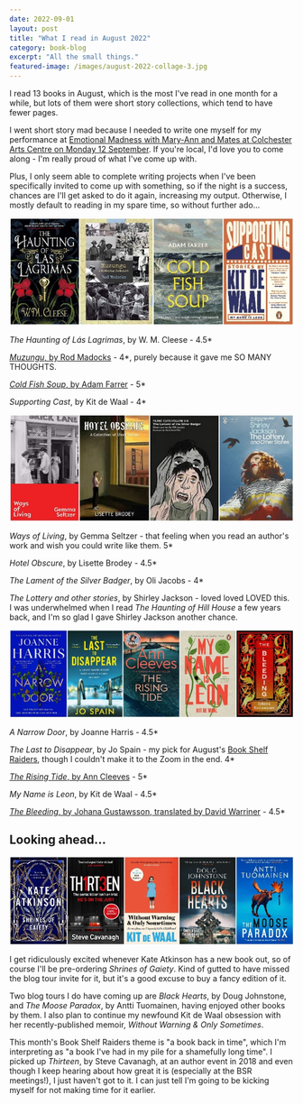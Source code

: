 ```yaml
---
date: 2022-09-01
layout: post
title: "What I read in August 2022"
category: book-blog
excerpt: "All the small things."
featured-image: /images/august-2022-collage-3.jpg
---
```


I read 13 books in August, which is the most I've read in one month for a while, but lots of them were short story collections, which tend to have fewer pages.

I went short story mad because I needed to write one myself for my performance at [Emotional Madness with Mary-Ann and Mates at Colchester Arts Centre on Monday 12 September](https://www.colchesterartscentre.com/events/performance/emotional-madness-with-maryann-mates/). If you're local, I'd love you to come along - I'm really proud of what I've come up with.

Plus, I only seem able to complete writing projects when I've been specifically invited to come up with something, so if the night is a success, chances are I'll get asked to do it again, increasing my output. Otherwise, I mostly default to reading in my spare time, so without further ado...

![The Haunting of Lás Lagrimas, Muzungu, Cold Fish Soup, Supporting Cast](/images/august-2022-collage-1.jpg)

<cite>The Haunting of Lás Lagrimas</cite>, by W. M. Cleese - 4.5*

[<cite>Muzungu</cite>, by Rod Madocks](/blog-tour-muzungu/) - 4*, purely because it gave me SO MANY THOUGHTS.

[<cite>Cold Fish Soup</cite>, by Adam Farrer](/blog-tour-cold-fish-soup/) - 5*

<cite>Supporting Cast</cite>, by Kit de Waal - 4*

![Ways of Living, Hotel Obscure, The Lament of the Silver Badger, The Lottery and other stories](/images/august-2022-collage-2.jpg)

<cite>Ways of Living</cite>, by Gemma Seltzer - that feeling when you read an author's work and wish you could write like them. 5*

<cite>Hotel Obscure</cite>, by Lisette Brodey - 4.5*

<cite>The Lament of the Silver Badger</cite>, by Oli Jacobs - 4*

<cite>The Lottery and other stories</cite>, by Shirley Jackson - loved loved LOVED this. I was underwhelmed when I read <cite>The Haunting of Hill House</cite> a few years back, and I'm so glad I gave Shirley Jackson another chance.

![A Narrow Door, The Last to Disappear, The Rising Tide, My Name is Leon, The Bleeding](/images/august-2022-collage-3.jpg)

<cite>A Narrow Door</cite>, by Joanne Harris - 4.5*

<cite>The Last to Disappear</cite>, by Jo Spain - my pick for August's [Book Shelf Raiders](https://www.instagram.com/bookshelfraiders/), though I couldn't make it to the Zoom in the end. 4*

[<cite>The Rising Tide</cite>, by Ann Cleeves](/blog-tour-the-rising-tide) - 5*

<cite>My Name is Leon</cite>, by Kit de Waal - 4.5*

[<cite>The Bleeding</cite>, by Johana Gustawsson, translated by David Warriner](/blog-tour-the-bleeding/) - 4.5*

## Looking ahead...

![Shrines of Gaiety, Thirteen, Without Warning & Only Sometimes, Black Hearts, The Moose Paradox](/images/august-2022-collage-4.jpg)

I get ridiculously excited whenever Kate Atkinson has a new book out, so of course I'll be pre-ordering <cite>Shrines of Gaiety</cite>. Kind of gutted to have missed the blog tour invite for it, but it's a good excuse to buy a fancy edition of it.

Two blog tours I do have coming up are <cite>Black Hearts</cite>, by Doug Johnstone, and <cite>The Moose Paradox</cite>, by Antti Tuomainen, having enjoyed other books by them. I also plan to continue my newfound Kit de Waal obsession with her recently-published memoir, <cite>Without Warning & Only Sometimes</cite>.

This month's Book Shelf Raiders theme is "a book back in time", which I'm interpreting as "a book I've had in my pile for a shamefully long time". I picked up <cite>Thirteen</cite>, by Steve Cavanagh, at an author event in 2018 and even though I keep hearing about how great it is (especially at the BSR meetings!), I just haven't got to it. I can just tell I'm going to be kicking myself for not making time for it earlier.
